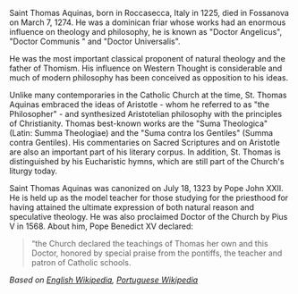 Saint Thomas Aquinas, born in Roccasecca, Italy in 1225, died in Fossanova on March 7, 1274. He was a dominican friar whose works had an enormous influence on theology and philosophy, he is known as "Doctor Angelicus", "Doctor Communis " and "Doctor Universalis".

He was the most important classical proponent of natural theology and the father of Thomism. His influence on Western Thought is considerable and much of modern philosophy has been conceived as opposition to his ideas.

Unlike many contemporaries in the Catholic Church at the time, St. Thomas Aquinas embraced the ideas of Aristotle - whom he referred to as "the Philosopher" - and synthesized Aristotelian philosophy with the principles of Christianity. Thomas best-known works are the "Suma Theologica" (Latin: Summa Theologiae) and the "Suma contra los Gentiles" (Summa contra Gentiles). His commentaries on Sacred Scriptures and on Aristotle are also an important part of his literary corpus. In addition, St. Thomas is distinguished by his Eucharistic hymns, which are still part of the Church's liturgy today.

Saint Thomas Aquinas was canonized on July 18, 1323 by Pope John XXII.
He is held up as the model teacher for those studying for the priesthood for having attained the ultimate expression of both natural reason and speculative theology. He was also proclaimed Doctor of the Church by Pius V in 1568. About him, Pope Benedict XV declared:

> “the Church declared the teachings of Thomas her own and this Doctor, honored by special praise from the pontiffs, the teacher and patron of Catholic schools.

*Based on [English Wikipedia](https://en.wikipedia.org/wiki/Thomas_Aquinas), [Portuguese Wikipedia](https://pt.wikipedia.org/wiki/Tom%C3%A1s_de_Aquino)*